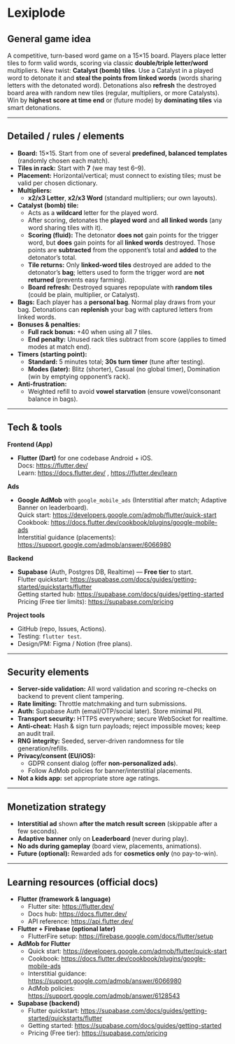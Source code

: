# Lexiplode

## General game idea
A competitive, turn-based word game on a 15×15 board. Players place letter tiles to form valid words, scoring via classic **double/triple letter/word** multipliers. New twist: **Catalyst (bomb) tiles**. Use a Catalyst in a played word to detonate it and **steal the points from linked words** (words sharing letters with the detonated word). Detonations also **refresh** the destroyed board area with random new tiles (regular, multipliers, or more Catalysts). Win by **highest score at time end** or (future mode) by **dominating tiles** via smart detonations.

---

## Detailed / rules / elements
- **Board:** 15×15. Start from one of several **predefined, balanced templates** (randomly chosen each match).
- **Tiles in rack:** Start with **7** (we may test 6–9).
- **Placement:** Horizontal/vertical; must connect to existing tiles; must be valid per chosen dictionary.
- **Multipliers:** 
  - **x2/x3 Letter**, **x2/x3 Word** (standard multipliers; our own layouts).
- **Catalyst (bomb) tile:**
  - Acts as a **wildcard** letter for the played word.
  - After scoring, detonates the **played word** and **all linked words** (any word sharing tiles with it).
  - **Scoring (fluid):** The detonator **does not** gain points for the trigger word, but **does** gain points for all **linked words** destroyed. Those points are **subtracted** from the opponent’s total and **added** to the detonator’s total.
  - **Tile returns:** Only **linked-word tiles** destroyed are added to the detonator’s **bag**; letters used to form the trigger word are **not returned** (prevents easy farming).
  - **Board refresh:** Destroyed squares repopulate with **random tiles** (could be plain, multiplier, or Catalyst).
- **Bags:** Each player has a **personal bag**. Normal play draws from your bag. Detonations can **replenish** your bag with captured letters from linked words.
- **Bonuses & penalties:**
  - **Full rack bonus:** +40 when using all 7 tiles.
  - **End penalty:** Unused rack tiles subtract from score (applies to timed modes at match end).
- **Timers (starting point):**
  - **Standard:** 5 minutes total; **30s turn timer** (tune after testing).
  - **Modes (later):** Blitz (shorter), Casual (no global timer), Domination (win by emptying opponent’s rack).
- **Anti-frustration:**
  - Weighted refill to avoid **vowel starvation** (ensure vowel/consonant balance in bags).

---

## Tech & tools
**Frontend (App)**
- **Flutter (Dart)** for one codebase Android + iOS.  
  Docs: https://flutter.dev/  
  Learn: https://docs.flutter.dev/ , https://flutter.dev/learn

**Ads**
- **Google AdMob** with `google_mobile_ads` (Interstitial after match; Adaptive Banner on leaderboard).  
  Quick start: https://developers.google.com/admob/flutter/quick-start  
  Cookbook: https://docs.flutter.dev/cookbook/plugins/google-mobile-ads  
  Interstitial guidance (placements): https://support.google.com/admob/answer/6066980

**Backend**
- **Supabase** (Auth, Postgres DB, Realtime) — **Free tier** to start.  
  Flutter quickstart: https://supabase.com/docs/guides/getting-started/quickstarts/flutter  
  Getting started hub: https://supabase.com/docs/guides/getting-started  
  Pricing (Free tier limits): https://supabase.com/pricing

**Project tools**
- GitHub (repo, Issues, Actions).  
- Testing: `flutter test`.  
- Design/PM: Figma / Notion (free plans).

---

## Security elements
- **Server-side validation:** All word validation and scoring re-checks on backend to prevent client tampering.
- **Rate limiting:** Throttle matchmaking and turn submissions.
- **Auth:** Supabase Auth (email/OTP/social later). Store minimal PII.
- **Transport security:** HTTPS everywhere; secure WebSocket for realtime.
- **Anti-cheat:** Hash & sign turn payloads; reject impossible moves; keep an audit trail.
- **RNG integrity:** Seeded, server-driven randomness for tile generation/refills.
- **Privacy/consent (EU/iOS):**
  - GDPR consent dialog (offer **non-personalized ads**).
  - Follow AdMob policies for banner/interstitial placements.
- **Not a kids app:** set appropriate store age ratings.

---

## Monetization strategy
- **Interstitial ad** shown **after the match result screen** (skippable after a few seconds).
- **Adaptive banner** only on **Leaderboard** (never during play).
- **No ads during gameplay** (board view, placements, animations).
- **Future (optional):** Rewarded ads for **cosmetics only** (no pay-to-win).

---

## Learning resources (official docs)
- **Flutter (framework & language)**
  - Flutter site: https://flutter.dev/
  - Docs hub: https://docs.flutter.dev/
  - API reference: https://api.flutter.dev/
- **Flutter + Firebase (optional later)**
  - FlutterFire setup: https://firebase.google.com/docs/flutter/setup
- **AdMob for Flutter**
  - Quick start: https://developers.google.com/admob/flutter/quick-start
  - Cookbook: https://docs.flutter.dev/cookbook/plugins/google-mobile-ads
  - Interstitial guidance: https://support.google.com/admob/answer/6066980
  - AdMob policies: https://support.google.com/admob/answer/6128543
- **Supabase (backend)**
  - Flutter quickstart: https://supabase.com/docs/guides/getting-started/quickstarts/flutter
  - Getting started: https://supabase.com/docs/guides/getting-started
  - Pricing (Free tier): https://supabase.com/pricing
